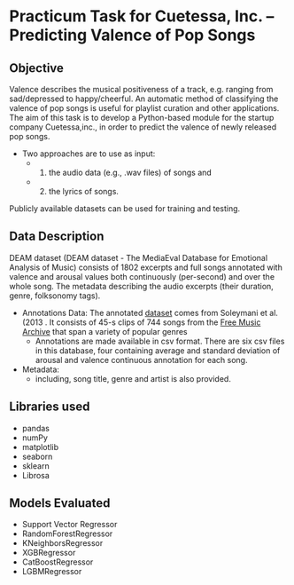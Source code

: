 # Practicum Task for Cuetessa, Inc. – Predicting Valence of Pop Songs

## Objective

Valence describes the musical positiveness of a track, e.g. ranging from sad/depressed to happy/cheerful.  An automatic method of classifying the valence of pop songs is useful for playlist curation and other applications.  The aim of this task is to develop a Python-based module for the startup company Cuetessa,inc., in order to predict the valence of newly released pop songs.  

- Two approaches are to use as input: 
  - 1) the audio data (e.g., .wav files) of songs and 
  - 2) the lyrics of songs.  
 
Publicly available datasets can be used for training and testing. 

## Data Description

DEAM dataset (DEAM dataset - The MediaEval Database for Emotional Analysis of Music) consists of 1802 excerpts and full songs annotated with valence and arousal values both continuously (per-second) and over the whole song. The metadata describing the audio excerpts (their duration, genre, folksonomy tags).

- Annotations Data: The annotated [dataset](http://cvml.unige.ch/databases/emoMusic/) comes from Soleymani et al. (2013 . It consists of 45-s clips of 744 songs from the [Free Music Archive](https://freemusicarchive.org/) that span a variety of popular genres
    - Annotations are made available in csv format. There are six csv files in this database, four containing
average and standard deviation of arousal and valence continuous annotation for each song.
- Metadata: 
    - including, song title, genre and artist is also provided.


## Libraries used
- pandas
- numPy
- matplotlib
- seaborn
- sklearn
- Librosa

## Models Evaluated
- Support Vector Regressor
- RandomForestRegressor
- KNeighborsRegressor
- XGBRegressor
- CatBoostRegressor
- LGBMRegressor


